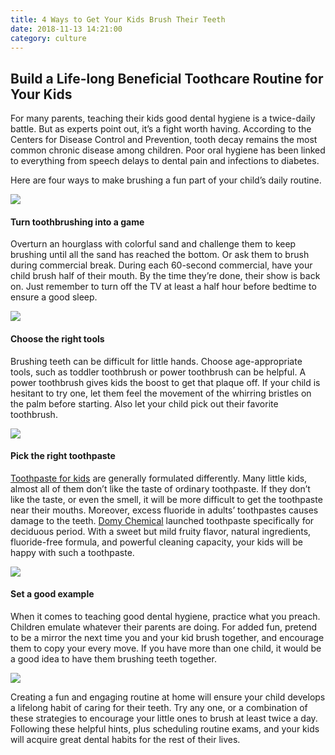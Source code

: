 ```yaml
---
title: 4 Ways to Get Your Kids Brush Their Teeth
date: 2018-11-13 14:21:00
category: culture
---
```


## Build a Life-long Beneficial Toothcare Routine for Your Kids

For many parents, teaching their kids good dental hygiene is a twice-daily battle. But as experts point out, it’s a fight worth having. According to the Centers for Disease Control and Prevention, tooth decay remains the most common chronic disease among children. Poor oral hygiene has been linked to everything from speech delays to dental pain and infections to diabetes.

Here are four ways to make brushing a fun part of your child’s daily routine.

![](/images/9.png)

<!-- more -->

#### Turn toothbrushing into a game

Overturn an hourglass with colorful sand and challenge them to keep brushing until all the sand has reached the bottom. Or ask them to brush during commercial break. During each 60-second commercial, have your child brush half of their mouth. By the time they’re done, their show is back on. Just remember to turn off the TV at least a half hour before bedtime to ensure a good sleep.

![](/images/10.png)

#### Choose the right tools

Brushing teeth can be difficult for little hands. Choose age-appropriate tools, such as toddler toothbrush or power toothbrush can be helpful. A power toothbrush gives kids the boost to get that plaque off. If your child is hesitant to try one, let them feel the movement of the whirring bristles on the palm before starting. Also let your child pick out their favorite toothbrush.

![](/images/11.png)

#### Pick the right toothpaste

[Toothpaste for kids](https://www.domy.com.cn/natural-baby-toothpaste-soothe-care-funny-kids-deciduous-teeth-period-toothpaste-p14.html) are generally formulated differently. Many little kids, almost all of them don’t like the taste of ordinary toothpaste. If they don’t like the taste, or even the smell, it will be more difficult to get the toothpaste near their mouths. Moreover, excess fluoride in adults’ toothpastes causes damage to the teeth. [Domy Chemical](https://www.domy.com.cn/) launched toothpaste specifically for deciduous period. With a sweet but mild fruity flavor, natural ingredients, fluoride-free formula, and powerful cleaning capacity, your kids will be happy with such a toothpaste. 

![](/images/13.png)

#### Set a good example

When it comes to teaching good dental hygiene, practice what you preach. Children emulate whatever their parents are doing. For added fun, pretend to be a mirror the next time you and your kid brush together, and encourage them to copy your every move. If you have more than one child, it would be a good idea to have them brushing teeth together.

![](/images/12.png)

Creating a fun and engaging routine at home will ensure your child develops a lifelong habit of caring for their teeth. Try any one, or a combination of these strategies to encourage your little ones to brush at least twice a day. Following these helpful hints, plus scheduling routine exams, and your kids will acquire great dental habits for the rest of their lives.